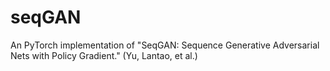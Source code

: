 # seqGAN
An PyTorch implementation of "SeqGAN: Sequence Generative Adversarial Nets with Policy Gradient." (Yu, Lantao, et al.)
